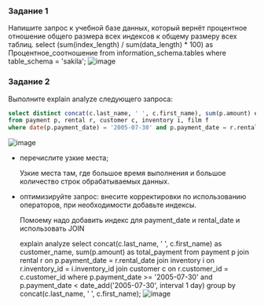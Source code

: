 ### Задание 1

Напишите запрос к учебной базе данных, который вернёт процентное отношение общего размера всех индексов к общему размеру всех таблиц.
select (sum(index_length) / sum(data_length) * 100) as Процентное_соотношение
from information_schema.tables
where table_schema = 'sakila';
![image](https://github.com/rulezzz7373/Netology/assets/138396672/b7d619a9-8c13-49a7-a9b8-e88db7709df0)


### Задание 2

Выполните explain analyze следующего запроса:
```sql
select distinct concat(c.last_name, ' ', c.first_name), sum(p.amount) over (partition by c.customer_id, f.title)
from payment p, rental r, customer c, inventory i, film f
where date(p.payment_date) = '2005-07-30' and p.payment_date = r.rental_date and r.customer_id = c.customer_id and i.inventory_id = r.inventory_id
```
![image](https://github.com/rulezzz7373/Netology/assets/138396672/0b1d94e5-0927-42aa-8044-cbf110d2f4fb)

- перечислите узкие места;
  
  Узкие места там, где большое время выполнения и большое количество строк обрабатываемых данных.
  
- оптимизируйте запрос: внесите корректировки по использованию операторов, при необходимости добавьте индексы.
  
  Помоему надо добавить индекс для payment_date и rental_date и использовать JOIN
  
  explain analyze
select concat(c.last_name, ' ', c.first_name) as customer_name, sum(p.amount) as total_payment
from
  payment p
  join rental r on p.payment_date = r.rental_date
  join inventory i on r.inventory_id = i.inventory_id
  join customer c on r.customer_id = c.customer_id
where
  p.payment_date >= '2005-07-30' and p.payment_date < date_add('2005-07-30', interval 1 day)
group by
  concat(c.last_name, ' ', c.first_name);
  ![image](https://github.com/rulezzz7373/Netology/assets/138396672/0def5ac5-18a9-4990-bdcf-2ae00417e794)
